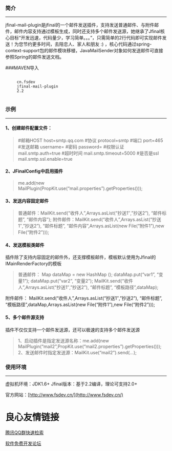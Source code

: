 ### 简介
---------------
jfinal-mail-plugin是jfinal的一个邮件发送插件，支持发送普通邮件、与附件邮件，邮件内容支持通过模板生成，同时还支持多个邮件发送源，她继承了Jfinal核心目标“开发迅速，代码量少，学习简单。。。”，只需简单的2行代码即可实现邮件发送！为您节约更多时间，去陪恋人、家人和朋友 :) ，核心代码通过spring-context-support包的邮件模块移植，JavaMailSender对象如何发送邮件可直接参照Spring的邮件发送文档。

###MAVEN导入
```
 
	 cn.fsdev 
	 jfinal-mail-plugin 
	 2.2 
 
```

### 示例
-------------
#### 1、创建邮件配置文件：

> \#邮箱HOST
host=smtp.qq.com
\#协议
protocol=smtp
\#端口
port=465
\#发送邮箱
username=
\#密码
password=
\#权限认证
mail.smtp.auth=true
\#超时时间
mail.smtp.timeout=5000
\#是否是ssl
mail.smtp.ssl.enable=true

#### 2、JFinalConfig中启用插件
> me.add(new MailPlugin(PropKit.use(“mail.properties”).getProperties()));

#### 3、发送内容固定邮件
> 普通邮件：MailKit.send(“收件人”,Arrays.asList(“抄送1″,”抄送2”), “邮件标题”, “邮件内容”);
  附件邮件：MailKit.send(“收件人”,Arrays.asList(“抄送1″,”抄送2”), “邮件标题”, “邮件内容”,Arrays.asList(new File(“附件1”),new File(“附件2”)));

#### 4、发送模板类邮件
插件除了支持内容固定的邮件外，还支撑模板邮件，模板默认使用为Jfinal的IMainRenderFactory的模板
> 普通邮件：
    Map  dataMap = new HashMap ();
    dataMap.put(“var1”, “变量1”);
    dataMap.put(“var2”, “变量2”);
    MailKit.send(“收件人”,Arrays.asList(“抄送1″,”抄送2”), “邮件标题”, “模板路径”,dataMap);

  附件邮件：
    MailKit.send(“收件人”,Arrays.asList(“抄送1″,”抄送2”), “邮件标题”, “模板路径”,dataMap,Arrays.asList(new File(“附件1”),new File(“附件2”)));

#### 5、多个邮件源支持
插件不仅仅支持一个邮件发送源，还可以极速的支持多个邮件发送源
> 1、启动插件是指定发送源名称：me.add(new MailPlugin(“mail2”,PropKit.use(“mail2.properties”).getProperties()));
  2、发送邮件时指定发送源：MailKit.use(“mail2”).send(…);

### 使用环境
-------------
虚拟机环境：JDK1.6+
Jfinal版本：基于2.2编译，理论可支持2.0+

官方网站：[http://www.fsdev.cn/](http://www.fsdev.cn/)


 # 良心友情链接

[腾讯QQ群快速检索](http://u.720life.cn/s/8cf73f7c)

[软件免费开发论坛](http://u.720life.cn/s/bbb01dc0)